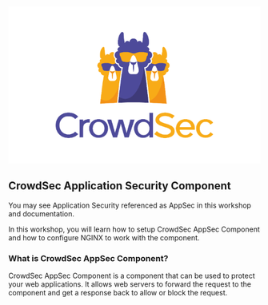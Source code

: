 ![CrowdSec Logo](./assets/logo_crowdsec.png)

## CrowdSec Application Security Component

You may see Application Security referenced as AppSec in this workshop and documentation.

In this workshop, you will learn how to setup CrowdSec AppSec Component and how to configure NGINX to work with the component.

### What is CrowdSec AppSec Component?

CrowdSec AppSec Component is a component that can be used to protect your web applications. It allows web servers to forward the request to the component and get a response back to allow or block the request.
